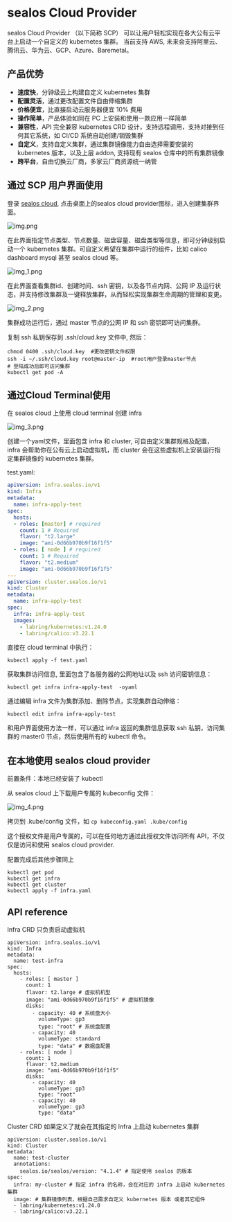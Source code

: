 # sealos Cloud Provider

sealos Cloud Provider （以下简称 SCP）
可以让用户轻松实现在各大公有云平台上启动一个自定义的 kubernetes 集群。
当前支持 AWS, 未来会支持阿里云、腾讯云、华为云、GCP、Azure、Baremetal。

## 产品优势

* **速度快**，分钟级云上构建自定义 kubernetes 集群
* **配置灵活**，通过更改配置文件自由伸缩集群
* **价格便宜**，比直接启动云服务器便宜 10% 费用
* **操作简单**，产品体验如同在 PC 上安装和使用一款应用一样简单
* **兼容性**，API 完全兼容 kubernetes CRD 设计，支持远程调用，支持对接到任何其它系统，如 CI/CD 系统自动创建/销毁集群
* **自定义**，支持自定义集群，通过集群镜像能力自由选择需要安装的 kubernetes 版本，以及上层 addon, 支持现有 sealos 仓库中的所有集群镜像
* **跨平台**，自由切换云厂商，多家云厂商资源统一纳管


## 通过 SCP 用户界面使用

登录 [sealos cloud](https://cloud.sealos.io), 点击桌面上的sealos cloud provider图标，进入创建集群界面。

![img.png](img.png)

在此界面指定节点类型、节点数量、磁盘容量、磁盘类型等信息，即可分钟级别启动一个 kubernetes 集群。可自定义希望在集群中运行的组件，比如 calico dashboard mysql 甚至 sealos cloud 等。

![img_1.png](img_1.png)

在此界面查看集群id、创建时间、ssh 密钥，以及各节点内网、公网 IP 及运行状态，并支持修改集群及一键释放集群，从而轻松实现集群生命周期的管理和变更。

![img_2.png](img_2.png)

集群成功运行后，通过 master 节点的公网 IP 和 ssh 密钥即可访问集群。

复制 ssh 私钥保存到 .ssh/cloud.key 文件中, 然后：
```shell
chmod 0400 .ssh/cloud.key  #更改密钥文件权限
ssh -i ~/.ssh/cloud.key root@master-ip  #root用户登录master节点
# 登陆成功后即可访问集群
kubectl get pod -A
```

## 通过Cloud Terminal使用

在 sealos cloud 上使用 cloud terminal 创建 infra

![img_3.png](img_3.png)

创建一个yaml文件，里面包含 infra 和 cluster, 可自由定义集群规格及配置，infra 会帮助你在公有云上启动虚拟机，而 cluster 会在这些虚拟机上安装运行指定集群镜像的 kubernetes 集群。

test.yaml:
```yaml
apiVersion: infra.sealos.io/v1
kind: Infra
metadata:
  name: infra-apply-test
spec:
  hosts:
  - roles: [master] # required
    count: 1 # Required
    flavor: "t2.large"
    image: "ami-0d66b970b9f16f1f5"
  - roles: [ node ] # required
    count: 1 # Required
    flavor: "t2.medium"
    image: "ami-0d66b970b9f16f1f5"
---
apiVersion: cluster.sealos.io/v1
kind: Cluster
metadata:
  name: infra-apply-test
spec:
  infra: infra-apply-test
  images:
    - labring/kubernetes:v1.24.0
    - labring/calico:v3.22.1
```

直接在 cloud terminal 中执行：
```shell
kubectl apply -f test.yaml
```

获取集群访问信息, 里面包含了各服务器的公网地址以及 ssh 访问密钥信息：
```shell
kubectl get infra infra-apply-test  -oyaml
```

通过编辑 infra 文件为集群添加、删除节点，实现集群自动伸缩：
```shell
kubectl edit infra infra-apply-test
```

和用户界面使用方法一样，可以通过 infra 返回的集群信息获取 ssh 私钥，访问集群的 master0 节点，然后使用所有的 kubectl 命令。


## 在本地使用 sealos cloud provider

前置条件：本地已经安装了 kubectl

从 sealos cloud 上下载用户专属的 kubeconfig 文件：

![img_4.png](img_4.png)

拷贝到 .kube/config 文件，如 `cp kubeconfig.yaml .kube/config`

这个授权文件是用户专属的，可以在任何地方通过此授权文件访问所有 API，不仅仅是访问和使用 sealos cloud provider.

配置完成后其他步骤同上

```shell
kubectl get pod
kubectl get infra
kubectl get cluster
kubectl apply -f infra.yaml
```

## API reference

Infra CRD 只负责启动虚拟机
```shell
apiVersion: infra.sealos.io/v1
kind: Infra
metadata:
  name: test-infra
spec:
  hosts:
    - roles: [ master ]
      count: 1
      flavor: t2.large # 虚拟机机型
      image: "ami-0d66b970b9f16f1f5" # 虚拟机镜像
      disks:
        - capacity: 40 # 系统盘大小
          volumeType: gp3
          type: "root" # 系统盘配置
        - capacity: 40
          volumeType: standard
          type: "data" # 数据盘配置
    - roles: [ node ]
      count: 1
      flavor: t2.medium
      image: "ami-0d66b970b9f16f1f5"
      disks:
        - capacity: 40
          volumeType: gp3
          type: "root"
        - capacity: 40
          volumeType: gp3
          type: "data"
```

Cluster CRD 如果定义了就会在其指定的 Infra 上启动 kubernetes 集群

```shell
apiVersion: cluster.sealos.io/v1
kind: Cluster
metadata:
  name: test-cluster
  annotations:
    sealos.io/sealos/version: "4.1.4" # 指定使用 sealos 的版本
spec:
  infra: my-cluster # 指定 infra 的名称，会在对应的 infra 上启动 kubernetes 集群
  image: # 集群镜像列表，根据自己需求自定义 kubernetes 版本 或者其它组件
  - labring/kubernetes:v1.24.0
  - labring/calico:v3.22.1
```